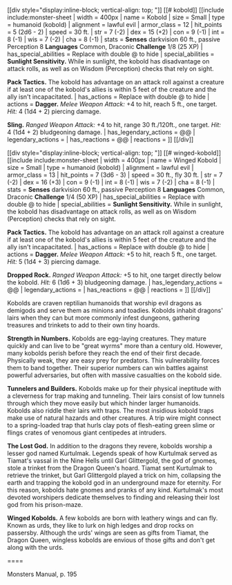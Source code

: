 [[div style="display:inline-block; vertical-align: top; "]]
[[# kobold]]
[[include include:monster-sheet
| width = 400px
| name = Kobold
| size = Small
| type = humanoid (kobold)
| alignment = lawful evil
| armor_class = 12
| hit_points = 5 (2d6 - 2)
| speed = 30 ft.
| str = 7 (-2)
| dex = 15 (+2)
| con = 9 (-1)
| int = 8 (-1)
| wis = 7 (-2)
| cha = 8 (-1)
| stats = **Senses** darkvision 60 ft., passive Perception 8
**Languages** Common, Draconic
**Challenge** 1/8 (25 XP)
| has_special_abilities = Replace with double @ to hide
| special_abilities = **Sunlight Sensitivity.** While in sunlight, the kobold has disadvantage on attack rolls, as well as on Wisdom (Perception) checks that rely on sight.

**Pack Tactics.** The kobold has advantage on an attack roll against a creature if at least one of the kobold's allies is within 5 feet of the creature and the ally isn't incapacitated.
| has_actions = Replace with double @ to hide
| actions = **Dagger.** *Melee Weapon Attack:* +4 to hit, reach 5 ft., one target. *Hit:* 4 (1d4 + 2) piercing damage.

**Sling.** *Ranged Weapon Attack:* +4 to hit, range 30 ft./120ft., one target. *Hit:* 4 (1d4 + 2) bludgeoning damage.
| has_legendary_actions = @@
| legendary_actions =
| has_reactions = @@
| reactions =
]]
[[/div]]

[[div style="display:inline-block; vertical-align: top; "]]
[[# winged-kobold]]
[[include include:monster-sheet
| width = 400px
| name = Winged Kobold
| size = Small
| type = humanoid (kobold)
| alignment = lawful evil
| armor_class = 13
| hit_points = 7 (3d6 - 3)
| speed = 30 ft., fly 30 ft.
| str = 7 (-2)
| dex = 16 (+3)
| con = 9 (-1)
| int = 8 (-1)
| wis = 7 (-2)
| cha = 8 (-1)
| stats = **Senses** darkvision 60 ft., passive Perception 8
**Languages** Common, Draconic
**Challenge** 1/4 (50 XP)
| has_special_abilities = Replace with double @ to hide
| special_abilities = **Sunlight Sensitivity.** While in sunlight, the kobold has disadvantage on attack rolls, as well as on Wisdom (Perception) checks that rely on sight.

**Pack Tactics.** The kobold has advantage on an attack roll against a creature if at least one of the kobold's allies is within 5 feet of the creature and the ally isn't incapacitated.
| has_actions = Replace with double @ to hide
| actions = **Dagger.** *Melee Weapon Attack:* +5 to hit, reach 5 ft., one target. *Hit:* 5 (1d4 + 3) piercing damage.

**Dropped Rock.** *Ranged Weapon Attack:* +5 to hit, one target directly below the kobold. *Hit:* 6 (1d6 + 3) bludgeoning damage.
| has_legendary_actions = @@
| legendary_actions =
| has_reactions = @@
| reactions =
]]
[[/div]]

Kobolds are craven reptilian humanoids that worship evil dragons as demigods and serve them as minions and toadies. Kobolds inhabit dragons' lairs when they can but more commonly infest dungeons, gathering treasures and trinkets to add to their own tiny hoards.

**Strength in Numbers.** Kobolds are egg-laying creatures. They mature quickly and can live to be "great wyrms" more than a century old. However, many kobolds perish before they reach the end of their first decade. Physically weak, they are easy prey for predators. This vulnerability forces them to band together. Their superior numbers can win battles against powerful adversaries, but often with massive casualties on the kobold side.

**Tunnelers and Builders.** Kobolds make up for their physical ineptitude with a cleverness for trap making and tunneling. Their lairs consist of low tunnels through which they move easily but which hinder larger humanoids. Kobolds also riddle their lairs with traps. The most insidious kobold traps make use of natural hazards and other creatures. A trip wire might connect to a spring-loaded trap that hurls clay pots of flesh-eating green slime or flings crates of venomous giant centipedes at intruders.

**The Lost God.** In addition to the dragons they revere, kobolds worship a lesser god named Kurtulmak. Legends speak of how Kurtulmak served as Tiamat's vassal in the Nine Hells until Garl Glittergold, the god of gnomes, stole a trinket from the Dragon Queen's hoard. Tiamat sent Kurtulmak to retrieve the trinket, but Garl Glittergold played a trick on him, collapsing the earth and trapping the kobold god in an underground maze for eternity. For this reason, kobolds hate gnomes and pranks of any kind. Kurtulmak's most devoted worshipers dedicate themselves to finding and releasing their lost god from his prison-maze.

**Winged Kobolds.** A few kobolds are born with leathery wings and can fly. Known as urds, they like to lurk on high ledges and drop rocks
on passersby. Although the urds' wings are seen as gifts from Tiamat, the Dragon Queen, wingless kobolds are envious of those gifts and don't get along with the urds.

====

Monsters Manual, p. 195